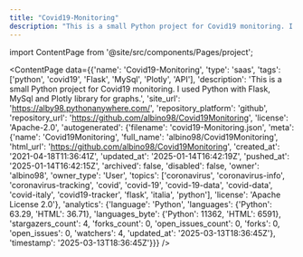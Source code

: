 ```yaml
---
title: "Covid19-Monitoring"
description: "This is a small Python project for Covid19 monitoring. I used Python with Flask, MySql and Plotly library for graphs."
---
```

import ContentPage from '@site/src/components/Pages/project';

<ContentPage
    data={{'name': 'Covid19-Monitoring', 'type': 'saas', 'tags': ['python', 'covid19', 'Flask', 'MySql', 'Plotly', 'API'], 'description': 'This is a small Python project for Covid19 monitoring. I used Python with Flask, MySql and Plotly library for graphs.', 'site_url': 'https://alby98.pythonanywhere.com/', 'repository_platform': 'github', 'repository_url': 'https://github.com/albino98/Covid19Monitoring', 'license': 'Apache-2.0', 'autogenerated': {'filename': 'covid19-Monitoring.json', 'meta': {'name': 'Covid19Monitoring', 'full_name': 'albino98/Covid19Monitoring', 'html_url': 'https://github.com/albino98/Covid19Monitoring', 'created_at': '2021-04-18T11:36:41Z', 'updated_at': '2025-01-14T16:42:19Z', 'pushed_at': '2025-01-14T16:42:15Z', 'archived': false, 'disabled': false, 'owner': 'albino98', 'owner_type': 'User', 'topics': ['coronavirus', 'coronavirus-info', 'coronavirus-tracking', 'covid', 'covid-19', 'covid-19-data', 'covid-data', 'covid-italy', 'covid19-tracker', 'flask', 'italia', 'python'], 'license': 'Apache License 2.0'}, 'analytics': {'language': 'Python', 'languages': {'Python': 63.29, 'HTML': 36.71}, 'languages_byte': {'Python': 11362, 'HTML': 6591}, 'stargazers_count': 4, 'forks_count': 0, 'open_issues_count': 0, 'forks': 0, 'open_issues': 0, 'watchers': 4, 'updated_at': '2025-03-13T18:36:45Z'}, 'timestamp': '2025-03-13T18:36:45Z'}}}
/>

